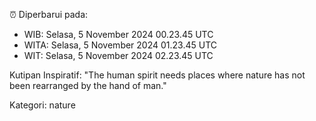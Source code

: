 ⏰ Diperbarui pada:
- WIB: Selasa, 5 November 2024 00.23.45 UTC
- WITA: Selasa, 5 November 2024 01.23.45 UTC
- WIT: Selasa, 5 November 2024 02.23.45 UTC

Kutipan Inspiratif:
"The human spirit needs places where nature has not been rearranged by the hand of man."


Kategori: nature

